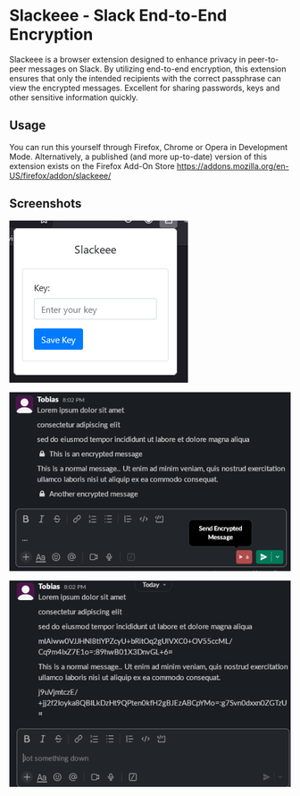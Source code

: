 # Slackeee - Slack End-to-End Encryption

Slackeee is a browser extension designed to enhance privacy in peer-to-peer messages on Slack. By utilizing end-to-end encryption, this extension ensures that only the intended recipients with the correct passphrase can view the encrypted messages.
Excellent for sharing passwords, keys and other sensitive information quickly.

## Usage

You can run this yourself through Firefox, Chrome or Opera in Development Mode. Alternatively, a published (and more up-to-date) version of this extension exists on the Firefox Add-On Store
https://addons.mozilla.org/en-US/firefox/addon/slackeee/

## Screenshots

![Screenshot 1](screenshots/334626C0-B790-47BF-8EDE-72756CE65027.png)

![Screenshot 2](screenshots/B157471B-A991-4656-ADE6-6186AD32910D.png)

![Screenshot 3](screenshots/2EEF5BA3-15E8-4FDC-A8E7-2FA4B3BA46A6.png)
